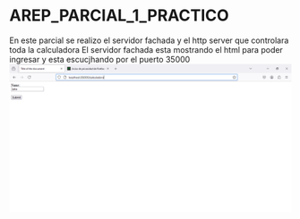 # AREP_PARCIAL_1_PRACTICO


En este parcial se realizo el servidor fachada y el http server que controlara toda la calculadora
El servidor fachada esta mostrando el html para poder ingresar y esta escucjhando por el puerto 35000
![](image.png)
